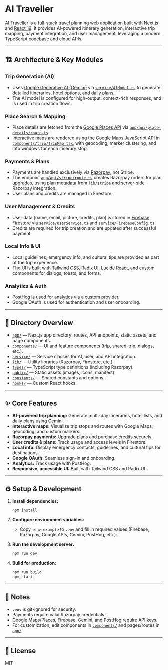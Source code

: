 # AI Traveller

AI Traveller is a full-stack travel planning web application built with [Next.js](https://nextjs.org/) and [React 19](https://react.dev/). It provides AI-powered itinerary generation, interactive trip mapping, payment integration, and user management, leveraging a modern TypeScript codebase and cloud APIs.

---

## 🏗️ Architecture & Key Modules

### Trip Generation (AI)

- Uses [Google Generative AI (Gemini)](https://ai.google.dev/) via [`service/AIModel.ts`](service/AIModel.ts:1) to generate detailed itineraries, hotel options, and daily plans.
- The AI model is configured for high-output, context-rich responses, and is used in trip creation flows.

### Place Search & Mapping

- Place details are fetched from the [Google Places API](https://developers.google.com/maps/documentation/places/web-service/overview) via [`app/api/place-details/route.ts`](app/api/place-details/route.ts:1).
- Interactive maps are rendered using the [Google Maps JavaScript API](https://developers.google.com/maps/documentation/javascript/overview) in [`components/trip/TripMap.tsx`](components/trip/TripMap.tsx:1), with geocoding, marker clustering, and info windows for each itinerary stop.

### Payments & Plans

- Payments are handled exclusively via [Razorpay](https://razorpay.com/), not Stripe.
- The endpoint [`app/api/stripe/route.ts`](app/api/stripe/route.ts:1) creates Razorpay orders for plan upgrades, using plan metadata from [`lib/stripe`](lib/stripe-client.ts:1) and server-side Razorpay integration.
- User plans and credits are managed in Firestore.

### User Management & Credits

- User data (name, email, picture, credits, plan) is stored in [Firebase Firestore](https://firebase.google.com/docs/firestore) via [`service/UserService.ts`](service/UserService.ts:1) and [`service/FirebaseConfig.ts`](service/FirebaseConfig.ts:1).
- Credits are required for trip creation and are updated after successful payment.

### Local Info & UI

- Local guidelines, emergency info, and cultural tips are provided as part of the trip experience.
- The UI is built with [Tailwind CSS](https://tailwindcss.com/), [Radix UI](https://www.radix-ui.com/), [Lucide React](https://lucide.dev/), and custom components for dialogs, toasts, and forms.

### Analytics & Auth

- [PostHog](https://posthog.com/) is used for analytics via a custom provider.
- Google OAuth is used for authentication and user onboarding.

---

## 📁 Directory Overview

- [`app/`](app/) — Next.js app directory: routes, API endpoints, static assets, and page components.
- [`components/`](components/) — UI and feature components (trip, shared-trip, dialogs, etc.).
- [`service/`](service/) — Service classes for AI, user, and API integration.
- [`lib/`](lib/) — Utility libraries (Razorpay, Firestore, etc.).
- [`types/`](types/) — TypeScript type definitions (including Razorpay).
- [`public/`](public/) — Static assets (images, icons, manifest).
- [`constants/`](constants/) — Shared constants and options.
- [`hooks/`](hooks/) — Custom React hooks.

---

## ✨ Core Features

- **AI-powered trip planning:** Generate multi-day itineraries, hotel lists, and daily plans using Gemini.
- **Interactive maps:** Visualize trip stops and routes with Google Maps, geocoding, and custom markers.
- **Razorpay payments:** Upgrade plans and purchase credits securely.
- **User credits & plans:** Track usage and access levels in Firestore.
- **Local info:** Display emergency contacts, guidelines, and cultural tips for destinations.
- **Google OAuth:** Seamless sign-in and onboarding.
- **Analytics:** Track usage with PostHog.
- **Responsive, accessible UI:** Built with Tailwind CSS and Radix UI.

---

## ⚙️ Setup & Development

1. **Install dependencies:**

   ```bash
   npm install
   ```

2. **Configure environment variables:**

   - Copy `.env.example` to `.env` and fill in required values (Firebase, Razorpay, Google APIs, Gemini, PostHog, etc.).

3. **Run the development server:**

   ```bash
   npm run dev
   ```

4. **Build for production:**
   ```bash
   npm run build
   npm start
   ```

---

## 📝 Notes

- `.env` is git-ignored for security.
- Payments require valid Razorpay credentials.
- Google Maps/Places, Firebase, Gemini, and PostHog require API keys.
- For customization, edit components in [`components/`](components/) and pages/routes in [`app/`](app/).

---

## 🪪 License

MIT
